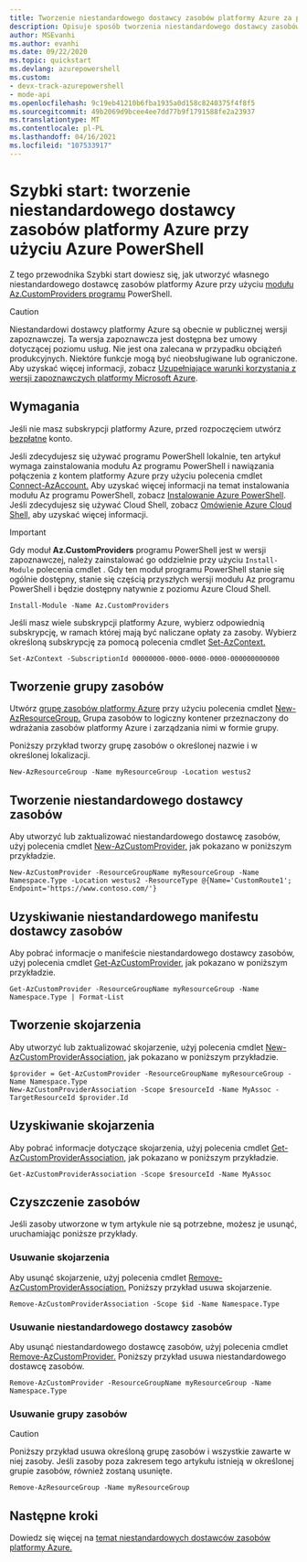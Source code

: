 ```yaml
---
title: Tworzenie niestandardowego dostawcy zasobów platformy Azure za pomocą Azure PowerShell
description: Opisuje sposób tworzenia niestandardowego dostawcy zasobów platformy Azure za pomocą Azure PowerShell
author: MSEvanhi
ms.author: evanhi
ms.date: 09/22/2020
ms.topic: quickstart
ms.devlang: azurepowershell
ms.custom:
- devx-track-azurepowershell
- mode-api
ms.openlocfilehash: 9c19eb41210b6fba1935a0d158c8240375f4f8f5
ms.sourcegitcommit: 49b2069d9bcee4ee7dd77b9f1791588fe2a23937
ms.translationtype: MT
ms.contentlocale: pl-PL
ms.lasthandoff: 04/16/2021
ms.locfileid: "107533917"
---
```

# <a name="quickstart-create-an-azure-custom-resource-provider-with-azure-powershell"></a>Szybki start: tworzenie niestandardowego dostawcy zasobów platformy Azure przy użyciu Azure PowerShell

Z tego przewodnika Szybki start dowiesz się, jak utworzyć własnego niestandardowego dostawcę zasobów platformy Azure przy użyciu [modułu Az.CustomProviders programu](/powershell/module/az.customproviders) PowerShell.

> [!CAUTION]
> Niestandardowi dostawcy platformy Azure są obecnie w publicznej wersji zapoznawczej. Ta wersja zapoznawcza jest dostępna bez umowy dotyczącej poziomu usług. Nie jest ona zalecana w przypadku obciążeń produkcyjnych. Niektóre funkcje mogą być nieobsługiwane lub ograniczone. Aby uzyskać więcej informacji, zobacz [Uzupełniające warunki korzystania z wersji zapoznawczych platformy Microsoft Azure](https://azure.microsoft.com/support/legal/preview-supplemental-terms/).

## <a name="requirements"></a>Wymagania

Jeśli nie masz subskrypcji platformy Azure, przed rozpoczęciem utwórz [bezpłatne](https://azure.microsoft.com/free/) konto.

Jeśli zdecydujesz się używać programu PowerShell lokalnie, ten artykuł wymaga zainstalowania modułu Az programu PowerShell i nawiązania połączenia z kontem platformy Azure przy użyciu polecenia cmdlet [Connect-AzAccount.](/powershell/module/az.accounts/connect-azaccount) Aby uzyskać więcej informacji na temat instalowania modułu Az programu PowerShell, zobacz [Instalowanie Azure PowerShell](/powershell/azure/install-az-ps). Jeśli zdecydujesz się używać Cloud Shell, zobacz [Omówienie Azure Cloud Shell,](../../cloud-shell/overview.md) aby uzyskać więcej informacji.

> [!IMPORTANT]
> Gdy moduł **Az.CustomProviders** programu PowerShell jest w wersji zapoznawczej, należy zainstalować go oddzielnie przy użyciu `Install-Module` polecenia cmdlet . Gdy ten moduł programu PowerShell stanie się ogólnie dostępny, stanie się częścią przyszłych wersji modułu Az programu PowerShell i będzie dostępny natywnie z poziomu Azure Cloud Shell.

```azurepowershell-interactive
Install-Module -Name Az.CustomProviders
```

Jeśli masz wiele subskrypcji platformy Azure, wybierz odpowiednią subskrypcję, w ramach której mają być naliczane opłaty za zasoby. Wybierz określoną subskrypcję za pomocą polecenia cmdlet [Set-AzContext.](/powershell/module/az.accounts/set-azcontext)

```azurepowershell-interactive
Set-AzContext -SubscriptionId 00000000-0000-0000-0000-000000000000
```

## <a name="create-a-resource-group"></a>Tworzenie grupy zasobów

Utwórz [grupę zasobów platformy Azure](../../azure-resource-manager/management/overview.md) przy użyciu polecenia cmdlet [New-AzResourceGroup.](/powershell/module/az.resources/new-azresourcegroup) Grupa zasobów to logiczny kontener przeznaczony do wdrażania zasobów platformy Azure i zarządzania nimi w formie grupy.

Poniższy przykład tworzy grupę zasobów o określonej nazwie i w określonej lokalizacji.

```azurepowershell-interactive
New-AzResourceGroup -Name myResourceGroup -Location westus2
```

## <a name="create-a-custom-resource-provider"></a>Tworzenie niestandardowego dostawcy zasobów

Aby utworzyć lub zaktualizować niestandardowego dostawcę zasobów, użyj polecenia cmdlet [New-AzCustomProvider,](/powershell/module/az.customproviders/new-azcustomprovider) jak pokazano w poniższym przykładzie.

```azurepowershell-interactive
New-AzCustomProvider -ResourceGroupName myResourceGroup -Name Namespace.Type -Location westus2 -ResourceType @{Name='CustomRoute1'; Endpoint='https://www.contoso.com/'}
```

## <a name="get-the-custom-resource-provider-manifest"></a>Uzyskiwanie niestandardowego manifestu dostawcy zasobów

Aby pobrać informacje o manifeście niestandardowego dostawcy zasobów, użyj polecenia cmdlet [Get-AzCustomProvider,](/powershell/module/az.customproviders/get-azcustomprovider) jak pokazano w poniższym przykładzie.

```azurepowershell-interactive
Get-AzCustomProvider -ResourceGroupName myResourceGroup -Name Namespace.Type | Format-List
```

## <a name="create-an-association"></a>Tworzenie skojarzenia

Aby utworzyć lub zaktualizować skojarzenie, użyj polecenia cmdlet [New-AzCustomProviderAssociation,](/powershell/module/az.customproviders/new-azcustomproviderassociation) jak pokazano w poniższym przykładzie.

```azurepowershell-interactive
$provider = Get-AzCustomProvider -ResourceGroupName myResourceGroup -Name Namespace.Type
New-AzCustomProviderAssociation -Scope $resourceId -Name MyAssoc -TargetResourceId $provider.Id
```

## <a name="get-an-association"></a>Uzyskiwanie skojarzenia

Aby pobrać informacje dotyczące skojarzenia, użyj polecenia cmdlet [Get-AzCustomProviderAssociation,](/powershell/module/az.customproviders/get-azcustomproviderassociation) jak pokazano w poniższym przykładzie.

```azurepowershell-interactive
Get-AzCustomProviderAssociation -Scope $resourceId -Name MyAssoc
```

## <a name="clean-up-resources"></a>Czyszczenie zasobów

Jeśli zasoby utworzone w tym artykule nie są potrzebne, możesz je usunąć, uruchamiając poniższe przykłady.

### <a name="delete-an-association"></a>Usuwanie skojarzenia

Aby usunąć skojarzenie, użyj polecenia cmdlet [Remove-AzCustomProviderAssociation.](/powershell/module/az.customproviders/remove-azcustomproviderassociation) Poniższy przykład usuwa skojarzenie.

```azurepowershell
Remove-AzCustomProviderAssociation -Scope $id -Name Namespace.Type
```

### <a name="delete-a-custom-resource-provider"></a>Usuwanie niestandardowego dostawcy zasobów

Aby usunąć niestandardowego dostawcę zasobów, użyj polecenia cmdlet [Remove-AzCustomProvider.](/powershell/module/az.customproviders/remove-azcustomprovider) Poniższy przykład usuwa niestandardowego dostawcę zasobów.

```azurepowershell-interactive
Remove-AzCustomProvider -ResourceGroupName myResourceGroup -Name Namespace.Type
```

### <a name="delete-the-resource-group"></a>Usuwanie grupy zasobów

> [!CAUTION]
> Poniższy przykład usuwa określoną grupę zasobów i wszystkie zawarte w niej zasoby.
> Jeśli zasoby poza zakresem tego artykułu istnieją w określonej grupie zasobów, również zostaną usunięte.

```azurepowershell-interactive
Remove-AzResourceGroup -Name myResourceGroup
```

## <a name="next-steps"></a>Następne kroki

Dowiedz się więcej na [temat niestandardowych dostawców zasobów platformy Azure.](overview.md)
